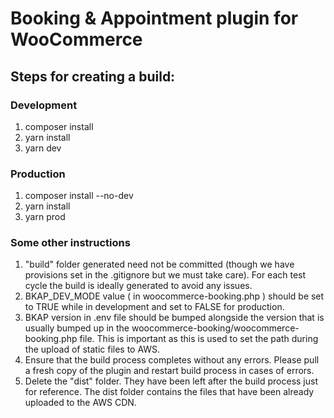# Booking & Appointment plugin for WooCommerce

## Steps for creating a build:

### Development
1. composer install
2. yarn install
3. yarn dev

### Production
1. composer install --no-dev
2. yarn install
3. yarn prod

### Some other instructions
1. "build" folder generated need not be committed (though we have provisions set in the .gitignore but we must take care). For each test cycle the build is ideally generated to avoid any issues.
2. BKAP_DEV_MODE value ( in woocommerce-booking.php ) should be set to TRUE while in development and set to FALSE for production.
3. BKAP version in .env file should be bumped alongside the version that is usually bumped up in the woocommerce-booking/woocommerce-booking.php file. This is important as this is used to set the path during the upload of static files to AWS.
4. Ensure that the build process completes without any errors. Please pull a fresh copy of the plugin and restart build process in cases of errors.
5. Delete the "dist" folder. They have been left after the build process just for reference. The dist folder contains the files that have been already uploaded to the AWS CDN.
